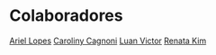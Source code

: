 # Colaboradores

[Ariel Lopes](https://github.com/ArielLopes888)
[Caroliny Cagnoni](https://github.com/cgcagnoni)
[Luan Victor](https://github.com/LuanME)
[Renata Kim](https://github.com/renatakim)
